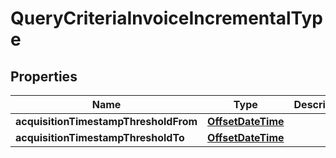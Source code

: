 # QueryCriteriaInvoiceIncrementalType

## Properties
Name | Type | Description | Notes
------------ | ------------- | ------------- | -------------
**acquisitionTimestampThresholdFrom** | [**OffsetDateTime**](OffsetDateTime.md) |  | 
**acquisitionTimestampThresholdTo** | [**OffsetDateTime**](OffsetDateTime.md) |  | 
